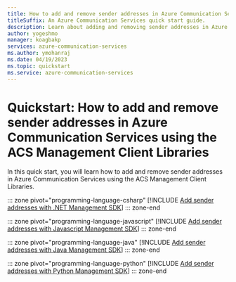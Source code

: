```yaml
---
title: How to add and remove sender addresses in Azure Communication Services using the ACS Management Client Libraries
titleSuffix: An Azure Communication Services quick start guide.
description: Learn about adding and removing sender addresses in Azure Communication Services using the ACS Management Client Libraries
author: yogeshmo
manager: koagbakp
services: azure-communication-services
ms.author: ymohanraj
ms.date: 04/19/2023
ms.topic: quickstart
ms.service: azure-communication-services
---
```


# Quickstart: How to add and remove sender addresses in Azure Communication Services using the ACS Management Client Libraries

In this quick start, you will learn how to add and remove sender addresses in Azure Communication Services using the ACS Management Client Libraries.

::: zone pivot="programming-language-csharp"
[!INCLUDE [Add sender addresses with .NET Management SDK](./includes/add-multiple-senders-net.md)]
::: zone-end

::: zone pivot="programming-language-javascript"
[!INCLUDE [Add sender addresses with Javascript Management SDK](./includes/add-multiple-senders-js.md)]
::: zone-end

::: zone pivot="programming-language-java"
[!INCLUDE [Add sender addresses with Java Management SDK](./includes/add-multiple-senders-java.md)]
::: zone-end

::: zone pivot="programming-language-python"
[!INCLUDE [Add sender addresses with Python Management SDK](./includes/add-multiple-senders-python.md)]
::: zone-end